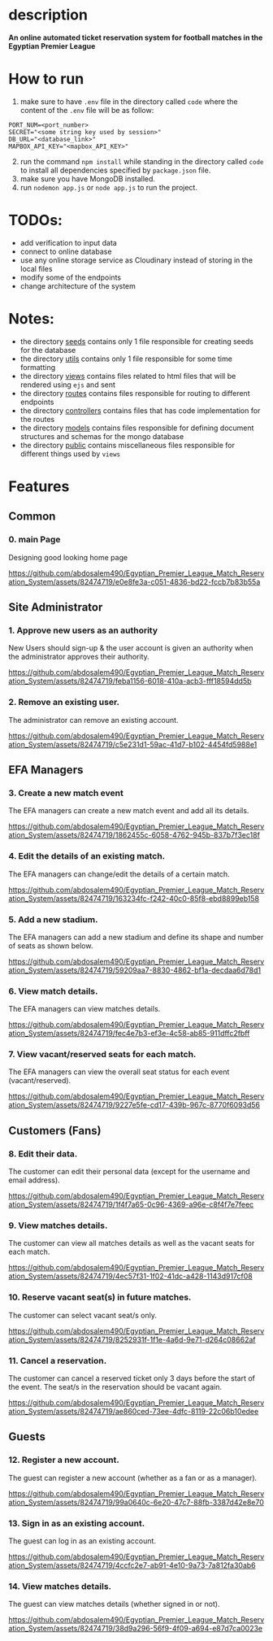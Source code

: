 # description
**An online automated ticket reservation system for football matches in the Egyptian Premier League**



# How to run
1. make sure to have `.env` file in the directory called `code` where the content of the `.env` file will be as follow:
```
PORT_NUM=<port_number>
SECRET="<some string key used by session>"
DB_URL="<database_link>"
MAPBOX_API_KEY="<mapbox_API_KEY>"
```

2. run the command `npm install` while standing in the directory called `code` to install all dependencies specified by  `package.json` file.
3. make sure you have MongoDB installed.
4. run `nodemon app.js` or `node app.js` to run the project.

# TODOs:
- add verification to input data
- connect to online database
- use any online storage service as Cloudinary instead of storing in the local files
- modify some of the endpoints
- change architecture of the system


# Notes:
- the directory [seeds](code/seeds) contains only 1 file responsible for creating seeds for the database
- the directory [utils](code/utils) contains only 1 file responsible for some time formatting
- the directory [views](code/views) contains files related to html files that will be rendered using `ejs` and sent 
- the directory [routes](code/routes) contains files responsible for routing to different endpoints
- the directory [controllers](code/controller) contains files that has code implementation for the routes
- the directory [models](code/models) contains files responsible for defining document structures and schemas for the mongo database
- the directory [public](code/public) contains miscellaneous files responsible for different things used by `views`


# Features
## Common
### 0. main Page
Designing good looking home page

https://github.com/abdosalem490/Egyptian_Premier_League_Match_Reservation_System/assets/82474719/e0e8fe3a-c051-4836-bd22-fccb7b83b55a

## Site Administrator
### 1. Approve new users as an authority
New Users should sign-up & the user account is given
an authority when the administrator approves their
authority.



https://github.com/abdosalem490/Egyptian_Premier_League_Match_Reservation_System/assets/82474719/feba1156-6018-410a-acb3-fff18594dd5b



### 2. Remove an existing user.
The administrator can remove an existing account.


https://github.com/abdosalem490/Egyptian_Premier_League_Match_Reservation_System/assets/82474719/c5e231d1-59ac-41d7-b102-4454fd5988e1




## EFA Managers
### 3. Create a new match event
The EFA managers can create a new match event and
add all its details.


https://github.com/abdosalem490/Egyptian_Premier_League_Match_Reservation_System/assets/82474719/1862455c-6058-4762-945b-837b7f3ec18f



### 4. Edit the details of an existing match.
The EFA managers can change/edit the details of a
certain match.



https://github.com/abdosalem490/Egyptian_Premier_League_Match_Reservation_System/assets/82474719/163234fc-f242-40c0-85f8-ebd8899eb158





### 5. Add a new stadium.
The EFA managers can add a new stadium and define
its shape and number of seats as shown below.



https://github.com/abdosalem490/Egyptian_Premier_League_Match_Reservation_System/assets/82474719/59209aa7-8830-4862-bf1a-decdaa6d78d1




### 6. View match details.
The EFA managers can view matches details.



https://github.com/abdosalem490/Egyptian_Premier_League_Match_Reservation_System/assets/82474719/fec4e7b3-ef3e-4c58-ab85-911dffc2fbff





### 7. View vacant/reserved seats for each match.
The EFA managers can view the overall seat status for
each event (vacant/reserved).



https://github.com/abdosalem490/Egyptian_Premier_League_Match_Reservation_System/assets/82474719/9227e5fe-cd17-439b-967c-8770f6093d56







## Customers (Fans)
### 8. Edit their data.
The customer can edit their personal data (except for
the username and email address).




https://github.com/abdosalem490/Egyptian_Premier_League_Match_Reservation_System/assets/82474719/1f4f7a65-0c96-4369-a96e-c8f4f7e7feec





### 9. View matches details.
The customer can view all matches details as well as
the vacant seats for each match.



https://github.com/abdosalem490/Egyptian_Premier_League_Match_Reservation_System/assets/82474719/4ec57f31-1f02-41dc-a428-1143d917cf08





### 10. Reserve vacant seat(s) in future matches.
The customer can select vacant seat/s only.



https://github.com/abdosalem490/Egyptian_Premier_League_Match_Reservation_System/assets/82474719/8252931f-1f1e-4a6d-9e71-d264c08662af






### 11. Cancel a reservation.
The customer can cancel a reserved ticket only 3 days
before the start of the event.
The seat/s in the reservation should be vacant again.



https://github.com/abdosalem490/Egyptian_Premier_League_Match_Reservation_System/assets/82474719/ae860ced-73ee-4dfc-8119-22c06b10edee





## Guests
### 12. Register a new account.
The guest can register a new account (whether as a
fan or as a manager).



https://github.com/abdosalem490/Egyptian_Premier_League_Match_Reservation_System/assets/82474719/99a0640c-6e20-47c7-88fb-3387d42e8e70





### 13. Sign in as an existing account.
The guest can log in as an existing account.



https://github.com/abdosalem490/Egyptian_Premier_League_Match_Reservation_System/assets/82474719/4ccfc2e7-ab91-4e10-9a73-7a812fa30ab6






### 14. View matches details.
The guest can view matches details (whether signed in
or not).


https://github.com/abdosalem490/Egyptian_Premier_League_Match_Reservation_System/assets/82474719/38d9a296-56f9-4f09-a694-e87d7ca0023e





